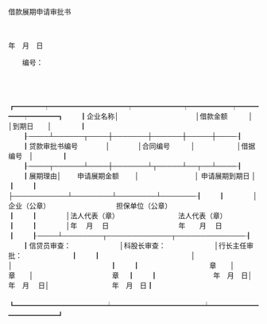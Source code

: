 



借款展期申请审批书



 

　　


 年　月　日



　　编号：　　　　

　　


　　┏━━━━┯━━━━━━━━━━━┯━━━━━━━┯━━━━━━┯━━━━━┯━━━━┓
　　┃企业名称│　　　　　　　　　　　│借款金额　　　│　　　　　　│到期日　　│　　　　┃
　　┠────┴──────┬────┼───────┼──────┼─────┼────┨
　　┃贷款审批书编号　　　　│　　　　│合同编号　　　│　　　　　　│借据编号　│　　　　┃
　　┠────┬──────┴────┼───────┴┬─────┴──┬──┴────┨
　　┃展期理由│　　 申请展期金额　　 │　　　　　　　　│ 申请展期到期日 │　　　　　　　┃
　　┃　　　　├───────────┴────────┴────────┴───────┨
　　┃　　　　│企业（公章）　　　　　　　　　　担保单位（公章）　　　　　　　　　　　　　┃
　　┃　　　　│法人代表（章）　　　　　　　　　法人代表（章）　　　　　　　　　　　　　　┃
　　┃　　　　│年　 月　 日　　　　　　　　　　年　　月　 日　　　　　　　　　　　　　　 ┃
　　┠────┴────────┬─────────────┬──────────────┨
　　┃信贷员审查：　　　　　　　│科股长审查：　　　　　　　│行长主任审批：　　　　　　　┃
　　┃　　　　　　　　　　　　　│　　　　　　　　　　　　　│　　　　　　　　　　　　　　┃
　　┃　　　　　　　　　　章　　│　　　　　　　　　　章　　│　　　　　　　　　　　 章　 ┃
　　┃　　　　　　　　年　月　日│　　　　　　　 年　月　 日│　　　　　　　　　年　月　日┃
　　┗━━━━━━━━━━━━━┷━━━━━━━━━━━━━┷━━━━━━━━━━━━━━┛
　　
